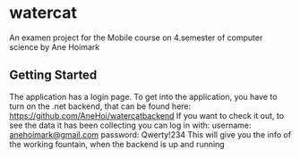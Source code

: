 # watercat

An examen project for the Mobile course on 4.semester of computer science by Ane Hoimark

## Getting Started
The application has a login page.
To get into the application, you have to turn on the .net backend, that can be found here:
https://github.com/AneHoi/watercatbackend
If you want to check it out, to see the data it has been collecting you can log in with:
username: anehoimark@gmail.com
password: Qwerty!234
This will give you the info of the working fountain, when the backend is up and running

